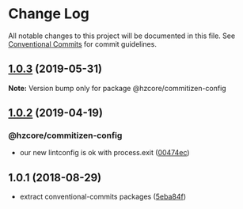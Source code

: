 # Change Log

All notable changes to this project will be documented in this file.
See [Conventional Commits](https://conventionalcommits.org) for commit guidelines.

## [1.0.3](https://github.com/hzdg/hz-core/compare/@hzcore/commitizen-config@1.0.2...@hzcore/commitizen-config@1.0.3) (2019-05-31)

**Note:** Version bump only for package @hzcore/commitizen-config





## [1.0.2](https://github.com/hzdg/hz-core/compare/@hzcore/commitizen-config@1.0.1...@hzcore/commitizen-config@1.0.2) (2019-04-19)


### @hzcore/commitizen-config

* our new lintconfig is ok with process.exit ([00474ec](https://github.com/hzdg/hz-core/commit/00474ec))


## 1.0.1 (2018-08-29)


* extract conventional-commits packages ([5eba84f](https://github.com/hzdg/hz-core/commit/5eba84f))
